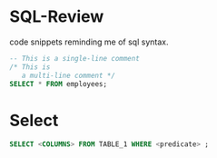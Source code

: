# SQL-Review
code snippets reminding me of sql syntax.

```sql
-- This is a single-line comment
/* This is 
   a multi-line comment */
SELECT * FROM employees;
```
# Select
```sql
SELECT <COLUMNS> FROM TABLE_1 WHERE <predicate> ;

